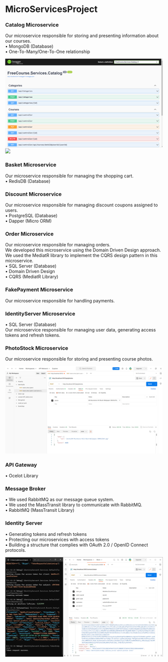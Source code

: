 # MicroServicesProject

### Catalog Microservice
Our microservice responsible for storing and presenting information about our courses.
<br>
• MongoDB (Database) <br>
• One-To-Many/One-To-One relationship<br>

<img src="./docs/catalog-swagger.png">
<img src="./docs/catalogapi-test.gif">

### Basket Microservice
Our microservice responsible for managing the shopping cart.<br>
• RedisDB (Database)

### Discount Microservice
Our microservice responsible for managing discount coupons assigned to users.<br>
• PostgreSQL (Database)<br>
• Dapper (Micro ORM)<br>

### Order Microservice
Our microservice responsible for managing orders.<br>
We developed this microservice using the Domain Driven Design approach.<br>
We used the MediatR library to implement the CQRS design pattern in this microservice.<br>
• SQL Server (Database)<br>
• Domain Driven Design<br>
• CQRS (MediatR Library)<br>

### FakePayment Microservice
Our microservice responsible for handling payments.<br>

### IdentityServer Microservice
• SQL Server (Database)<br>
Our microservice responsible for managing user data, generating access tokens and refresh tokens.<br>

### PhotoStock Microservice
Our microservice responsible for storing and presenting course photos.<br>

<img src="./docs/save-photo-with-token.png">

### API Gateway
• Ocelot Library<br>

### Message Broker
• We used RabbitMQ as our message queue system.<br>
• We used the MassTransit library to communicate with RabbitMQ.<br>
• RabbitMQ (MassTransit Library)<br>

### Identity Server
• Generating tokens and refresh tokens<br>
• Protecting our microservices with access tokens<br>
• Building a structure that complies with OAuth 2.0 / OpenID Connect protocols.<br>

<img src="./docs/identity-token-postman.png">
